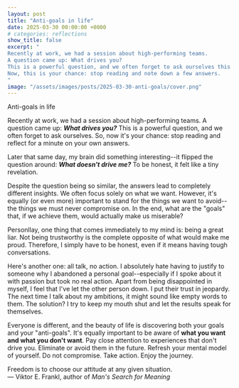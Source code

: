 ```yaml
---
layout: post
title: "Anti-goals in life"
date: 2025-03-30 00:00:00 +0000
# categories: reflections
show_title: false
excerpt: "
Recently at work, we had a session about high-performing teams. 
A question came up: What drives you?
This is a powerful question, and we often forget to ask ourselves this.
Now, this is your chance: stop reading and note down a few answers.
"
image: "/assets/images/posts/2025-03-30-anti-goals/cover.png"
---
```

<div class="title-without-image">
  <div class="main-title">Anti-goals in life</div>
</div>

Recently at work, we had a session about high-performing teams.
A question came up: _**What drives you?**_
This is a powerful question, and we often forget to ask ourselves.
So, now it's your chance: stop reading and reflect for a minute on your own answers.

Later that same day, my brain did something interesting--it flipped the question around:
_**What doesn't drive me?**_
To be honest, it felt like a tiny revelation.

Despite the question being so similar, the answers lead to completely different insights.
We often focus solely on what we want.
However, it's equally (or even more) important to stand for the things we want to avoid--the things we must never compromise on.
In the end, what are the "goals" that, if we achieve them, would actually make us miserable?

Personllay, one thing that comes immediately to my mind is: being a great liar.
Not being trustworthy is the complete opposite of what would make me proud.
Therefore, I simply have to be honest, even if it means having tough conversations.

Here's another one: all talk, no action.
I absolutely hate having to justify to someone why I abandoned a personal goal--especially if I spoke about it with passion but took no real action.
Apart from being disappointed in myself, I feel that I've let the other person down.
I put their trust in jeopardy.
The next time I talk about my ambitions, it might sound like empty words to them.
The solution? I try to keep my mouth shut and let the results speak for themselves.

Everyone is different, and the beauty of life is discovering both your goals and your "anti-goals".
It's equally important to be aware of **what you want and what you don't want**.
Pay close attention to experiences that don't drive you.
Eliminate or avoid them in the future.
Refresh your mental model of yourself.
Do not compromise.
Take action.
Enjoy the journey.

<div class="quote-container">
  <div class="quote">
    Freedom is to choose our attitude at any given situation.
  </div>
  <div class="quote-author">
    — Viktor E. Frankl, author of <em>Man's Search for Meaning</em>
  </div>
</div>

